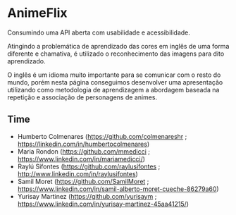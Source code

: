 # AnimeFlix
Consumindo uma API aberta com usabilidade e acessibilidade.

Atingindo a problemática de aprendizado das cores em inglês de uma forma diferente e chamativa, é utilizado o reconhecimento das imagens para dito aprendizado.

O inglês é um idioma muito importante para se comunicar com o resto do mundo, porém nesta página conseguimos desenvolver uma apresentação utilizando como metodologia de aprendizagem a abordagem baseada na repetição e associação de personagens de animes.

## Time
- Humberto Colmenares (https://github.com/colmenareshr ; https://linkedin.com/in/humbertocolmenares)
- Maria Rondon (https://github.com/mmedicci ; https://www.linkedin.com/in/mariamedicci/)
- Raylú Sifontes (https://github.com/raylusifontes ; http://www.linkedin.com/in/raylusifontes)
- Samil Moret (https://github.com/SamilMoret ; https://www.linkedin.com/in/samil-alberto-moret-cueche-86279a60)
- Yurisay Martinez (https://github.com/yurisaym ; https://www.linkedin.com/in/yurisay-martinez-45aa41215/)